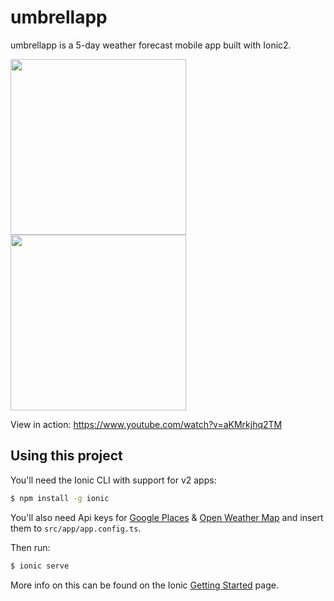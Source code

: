 umbrellapp 
=====================

umbrellapp is a 5-day weather forecast mobile app built with Ionic2.

<img src="http://i.imgur.com/hd41MbW.png" width="281"> <img src="http://i.imgur.com/AH1KFHT.png" width="281">

View in action:
https://www.youtube.com/watch?v=aKMrkjhq2TM

## Using this project

You'll need the Ionic CLI with support for v2 apps:

```bash
$ npm install -g ionic
```

You'll also need Api keys for [Google Places](https://developers.google.com/places/web-service/get-api-key) & [Open Weather Map](http://openweathermap.org/api) and insert them to `src/app/app.config.ts`.

Then run:

```bash
$ ionic serve
```

More info on this can be found on the Ionic [Getting Started](http://ionicframework.com/docs/v2/getting-started/) page.

